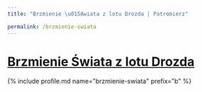 ```yaml
---
title: "Brzmienie \u015Awiata z lotu Drozda | Patromierz"

permalink: /brzmienie-swiata
---
```


# [Brzmienie Świata z lotu Drozda](https://patronite.pl/brzmienie-swiata)

{% include profile.md name="brzmienie-swiata" prefix="b" %}
